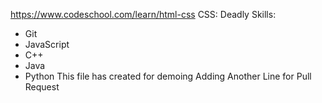 https://www.codeschool.com/learn/html-css
CSS:
Deadly Skills: 
* Git 
* JavaScript
* C++
* Java
* Python
This file has created for demoing
Adding Another Line for Pull Request
 
